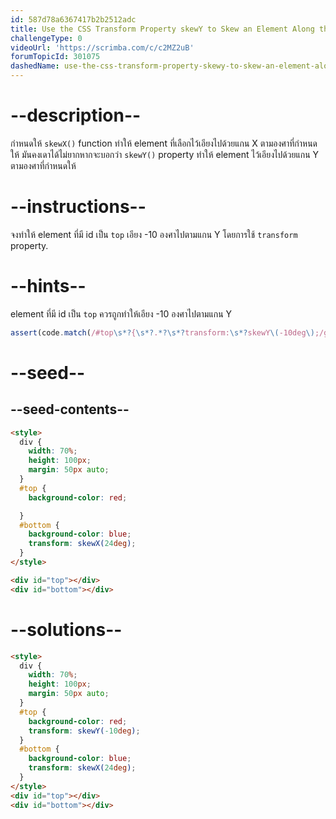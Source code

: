 ```yaml
---
id: 587d78a6367417b2b2512adc
title: Use the CSS Transform Property skewY to Skew an Element Along the Y-Axis
challengeType: 0
videoUrl: 'https://scrimba.com/c/c2MZ2uB'
forumTopicId: 301075
dashedName: use-the-css-transform-property-skewy-to-skew-an-element-along-the-y-axis
---
```


# --description--

กำหนดให้ `skewX()` function ทำให้ element ที่เลือกไว้เอียงไปด้วยแกน X ตามองศาที่กำหนดให้
มันคงเดาได้ไม่ยากหากจะบอกว่า `skewY()` property ทำให้ element ไว้เอียงไปด้วยแกน Y ตามองศาที่กำหนดให้

# --instructions--

จงทำให้ element ที่มี id เป็น `top` เอียง -10 องศาไปตามแกน Y โดยการใช้ `transform` property.

# --hints--

element ที่มี id เป็น `top` ควรถูกทำให้เอียง -10 องศาไปตามแกน Y

```js
assert(code.match(/#top\s*?{\s*?.*?\s*?transform:\s*?skewY\(-10deg\);/g));
```

# --seed--

## --seed-contents--

```html
<style>
  div {
    width: 70%;
    height: 100px;
    margin: 50px auto;
  }
  #top {
    background-color: red;

  }
  #bottom {
    background-color: blue;
    transform: skewX(24deg);
  }
</style>

<div id="top"></div>
<div id="bottom"></div>
```

# --solutions--

```html
<style>
  div {
    width: 70%;
    height: 100px;
    margin: 50px auto;
  }
  #top {
    background-color: red;
    transform: skewY(-10deg);
  }
  #bottom {
    background-color: blue;
    transform: skewX(24deg);
  }
</style>
<div id="top"></div>
<div id="bottom"></div>
```
